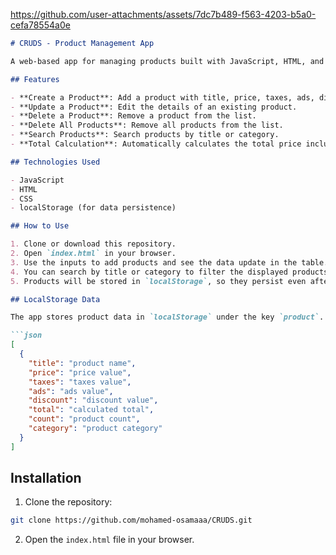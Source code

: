

https://github.com/user-attachments/assets/7dc7b489-f563-4203-b5a0-cefa78554a0e





```markdown
# CRUDS - Product Management App

A web-based app for managing products built with JavaScript, HTML, and CSS. Users can add, update, delete, and search products by title or category. The app calculates the total price (price, taxes, ads, discounts) and stores product data in `localStorage`.

## Features

- **Create a Product**: Add a product with title, price, taxes, ads, discount, count, and category.
- **Update a Product**: Edit the details of an existing product.
- **Delete a Product**: Remove a product from the list.
- **Delete All Products**: Remove all products from the list.
- **Search Products**: Search products by title or category.
- **Total Calculation**: Automatically calculates the total price including taxes, ads, and discounts.

## Technologies Used

- JavaScript
- HTML
- CSS
- localStorage (for data persistence)

## How to Use

1. Clone or download this repository.
2. Open `index.html` in your browser.
3. Use the inputs to add products and see the data update in the table.
4. You can search by title or category to filter the displayed products.
5. Products will be stored in `localStorage`, so they persist even after refreshing the page.

## LocalStorage Data

The app stores product data in `localStorage` under the key `product`. The data is stored in the following structure:

```json
[
  {
    "title": "product name",
    "price": "price value",
    "taxes": "taxes value",
    "ads": "ads value",
    "discount": "discount value",
    "total": "calculated total",
    "count": "product count",
    "category": "product category"
  }
]
```

## Installation

1. Clone the repository:

```bash
git clone https://github.com/mohamed-osamaaa/CRUDS.git
```

2. Open the `index.html` file in your browser.
